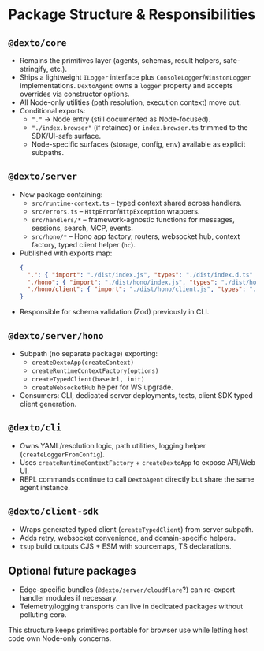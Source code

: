 # Package Structure & Responsibilities

## `@dexto/core`
- Remains the primitives layer (agents, schemas, result helpers, safe-stringify, etc.).
- Ships a lightweight `ILogger` interface plus `ConsoleLogger`/`WinstonLogger` implementations. `DextoAgent` owns a `logger` property and accepts overrides via constructor options.
- All Node-only utilities (path resolution, execution context) move out.
- Conditional exports:
  - `"."` → Node entry (still documented as Node-focused).
  - `"./index.browser"` (if retained) or `index.browser.ts` trimmed to the SDK/UI-safe surface.
  - Node-specific surfaces (storage, config, env) available as explicit subpaths.

## `@dexto/server`
- New package containing:
  - `src/runtime-context.ts` – typed context shared across handlers.
  - `src/errors.ts` – `HttpError`/`HttpException` wrappers.
  - `src/handlers/*` – framework-agnostic functions for messages, sessions, search, MCP, events.
  - `src/hono/*` – Hono app factory, routers, websocket hub, context factory, typed client helper (`hc`).
- Published with exports map:
  ```json
  {
    ".": { "import": "./dist/index.js", "types": "./dist/index.d.ts" },
    "./hono": { "import": "./dist/hono/index.js", "types": "./dist/hono/index.d.ts" },
    "./hono/client": { "import": "./dist/hono/client.js", "types": "./dist/hono/client.d.ts" }
  }
  ```
- Responsible for schema validation (Zod) previously in CLI.

## `@dexto/server/hono`
- Subpath (no separate package) exporting:
  - `createDextoApp(createContext)`
  - `createRuntimeContextFactory(options)`
  - `createTypedClient(baseUrl, init)`
  - `createWebsocketHub` helper for WS upgrade.
- Consumers: CLI, dedicated server deployments, tests, client SDK typed client generation.

## `@dexto/cli`
- Owns YAML/resolution logic, path utilities, logging helper (`createLoggerFromConfig`).
- Uses `createRuntimeContextFactory` + `createDextoApp` to expose API/Web UI.
- REPL commands continue to call `DextoAgent` directly but share the same agent instance.

## `@dexto/client-sdk`
- Wraps generated typed client (`createTypedClient`) from server subpath.
- Adds retry, websocket convenience, and domain-specific helpers.
- `tsup` build outputs CJS + ESM with sourcemaps, TS declarations.

## Optional future packages
- Edge-specific bundles (`@dexto/server/cloudflare`?) can re-export handler modules if necessary.
- Telemetry/logging transports can live in dedicated packages without polluting core.

This structure keeps primitives portable for browser use while letting host code own Node-only concerns.
